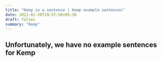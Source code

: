 ```yaml
---
title: "Kemp in a sentence | Kemp example sentences"
date: 2021-01-20T19:57:50+05:30
draft: falses
summary: "Kemp"
---
```

## Unfortunately, we have no example sentences for Kemp                 
